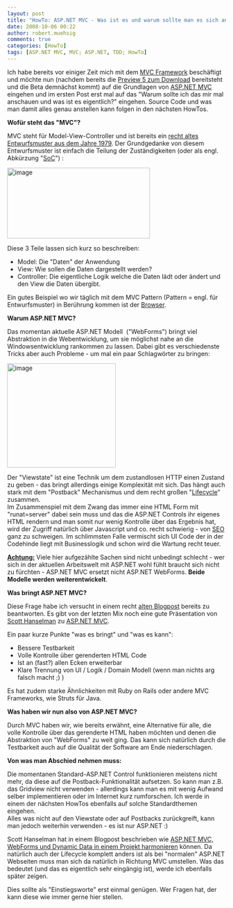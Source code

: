 ```yaml
---
layout: post
title: "HowTo: ASP.NET MVC - Was ist es und warum sollte man es sich anschauen?"
date: 2008-10-06 00:22
author: robert.muehsig
comments: true
categories: [HowTo]
tags: [ASP.NET MVC, MVC; ASP.NET, TDD; HowTo]
---
```

<p>Ich habe bereits vor einiger Zeit mich mit dem <a href="http://code-inside.de/blog/tag/aspnet-mvc/">MVC Framework</a> beschäftigt und möchte nun (nachdem bereits die <a href="http://code-inside.de/blog/2008/08/29/aspnet-mvc-preview-5-auf-codeplex/">Preview 5 zum Download</a> bereitsteht und die Beta demnächst kommt) auf die Grundlagen von <a href="http://www.asp.net/mvc/">ASP.NET MVC</a> eingehen und im ersten Post erst mal auf das "Warum sollte ich das mir mal anschauen und was ist es eigentlich?" eingehen. Source Code und was man damit alles genau anstellen kann folgen in den nächsten HowTos.</p> <p><strong>Wofür steht das "MVC"?</strong></p> <p>MVC steht für Model-View-Controller und ist bereits ein <a href="http://de.wikipedia.org/wiki/Model_View_Controller">recht altes Entwurfsmuster aus dem Jahre 1979</a>. Der Grundgedanke von diesem Entwurfsmuster ist einfach die Teilung der Zuständigkeiten (oder als engl. Abkürzung "<a href="http://en.wikipedia.org/wiki/Separation_of_concerns">SoC</a>") :</p> <p><a href="{{BASE_PATH}}/assets/wp-images/image544.png"><img style="border-top-width: 0px; border-left-width: 0px; border-bottom-width: 0px; border-right-width: 0px" height="163" alt="image" src="{{BASE_PATH}}/assets/wp-images/image-thumb522.png" width="329" border="0"></a> </p> <p>Diese 3 Teile lassen sich kurz so beschreiben:</p> <ul> <li>Model: Die "Daten" der Anwendung  <li>View: Wie sollen die Daten dargestellt werden?  <li>Controller: Die eigentliche Logik welche die Daten lädt oder ändert und den View die Daten übergibt.</li></ul> <p>Ein gutes Beispiel wo wir täglich mit dem MVC Pattern (Pattern = engl. für Entwurfsmuster) in Berührung kommen ist der <a href="http://www.codinghorror.com/blog/archives/001112.html">Browser</a>.</p> <p><strong>Warum ASP.NET MVC?</strong></p> <p>Das momentan aktuelle ASP.NET Modell&nbsp; ("WebForms") bringt viel Abstraktion in die Webentwicklung, um sie möglichst nahe an die Windowsentwicklung rankommen zu lassen. Dabei gibt es verschiedenste Tricks aber auch Probleme - um mal ein paar Schlagwörter zu bringen:</p> <p><a href="{{BASE_PATH}}/assets/wp-images/image545.png"><img style="border-top-width: 0px; border-left-width: 0px; border-bottom-width: 0px; border-right-width: 0px" height="240" alt="image" src="{{BASE_PATH}}/assets/wp-images/image-thumb523.png" width="250" border="0"></a> </p> <p>Der "Viewstate" ist eine Technik um dem zustandlosen HTTP einen Zustand zu geben - das bringt allerdings einige Komplexität mit sich. Das hängt auch stark mit dem "Postback" Mechanismus und dem recht großen "<a href="http://www.eggheadcafe.com/articles/20051227.asp">Lifecycle</a>" zusammen. <br>Im Zusammenspiel mit dem Zwang das immer eine HTML Form mit "runat=server" dabei sein muss und das die ASP.NET Controls ihr eigenes HTML rendern und man somit nur wenig Kontrolle über das Ergebnis hat, wird der Zugriff natürlich über Javascript und co. recht schwierig - von <a href="http://de.wikipedia.org/wiki/Suchmaschinenoptimierung">SEO</a> ganz zu schweigen. Im schlimmsten Falle vermischt sich UI Code der in der Codehinde liegt mit Businesslogik und schon wird die Wartung recht teuer.</p> <p><strong><u>Achtung:</u></strong> Viele hier aufgezählte Sachen sind nicht unbedingt schlecht - wer sich in der aktuellen Arbeitswelt mit ASP.NET wohl fühlt braucht sich nicht zu fürchten - ASP.NET MVC ersetzt nicht ASP.NET WebForms. <strong>Beide Modelle werden weiterentwickelt</strong>. </p> <p><strong>Was bringt ASP.NET MVC?</strong></p> <p>Diese Frage habe ich versucht in einem recht <a href="http://code-inside.de/blog/2007/11/15/was-das-aspnet-mvc-modell-bringt/">alten Blogpost</a> bereits zu beantworten. Es gibt von der letzten Mix noch eine gute Präsentation von <a href="http://www.hanselman.com/">Scott Hanselman</a> zu <a href="http://www.hanselman.com/blog/ASPNETMVCSessionAtMix08TDDAndMvcMockHelpers.aspx">ASP.NET MVC</a>. </p> <p>Ein paar kurze Punkte "was es bringt" und "was es kann":</p> <ul> <li>Bessere Testbarkeit  <li>Volle Kontrolle über gerenderten HTML Code  <li>Ist an (fast?) allen Ecken erweiterbar  <li>Klare Trennung von UI / Logik / Domain Modell (wenn man nichts arg falsch macht ;) )</li></ul> <p>Es hat zudem starke Ähnlichkeiten mit Ruby on Rails oder andere MVC Frameworks, wie Struts für Java.</p> <p><strong>Was haben wir nun also von ASP.NET MVC?</strong></p> <p>Durch MVC haben wir, wie bereits erwähnt, eine Alternative für alle, die volle Kontrolle über das gerenderte HTML haben möchten und denen die Abstraktion von "WebForms" zu weit ging. Das kann sich natürlich durch die Testbarkeit auch auf die Qualität der Software am Ende niederschlagen. </p> <p><strong>Von was man Abschied nehmen muss:</strong></p> <p>Die momentanen Standard-ASP.NET Control funktionieren meistens nicht mehr, da diese auf die Postback-Funktionalität aufsetzen. So kann man z.B. das Gridview nicht verwenden - allerdings kann man es mit wenig Aufwand selber implementieren oder im Internet kurz rumforschen. Ich werde in einem der nächsten HowTos ebenfalls auf solche Standardthemen eingehen. <br>Alles was nicht auf den Viewstate oder auf Postbacks zurückgreift, kann man jedoch weiterhin verwenden - es ist nur ASP.NET :)</p> <p>Scott Hanselman hat in einem Blogpost beschrieben wie <a href="http://www.hanselman.com/blog/PlugInHybridsASPNETWebFormsAndASPMVCAndASPNETDynamicDataSideBySide.aspx">ASP.NET MVC, WebForms und Dynamic Data in einem Projekt harmonieren</a> können. Da natürlich auch der Lifecycle komplett anders ist als bei "normalen" ASP.NET Webseiten muss man sich da natürlich in Richtung MVC umstellen. Was das bedeutet (und das es eigentlich sehr eingängig ist), werde ich ebenfalls später zeigen.</p> <p>Dies sollte als "Einstiegsworte" erst einmal genügen. Wer Fragen hat, der kann diese wie immer gerne hier stellen.</p>

